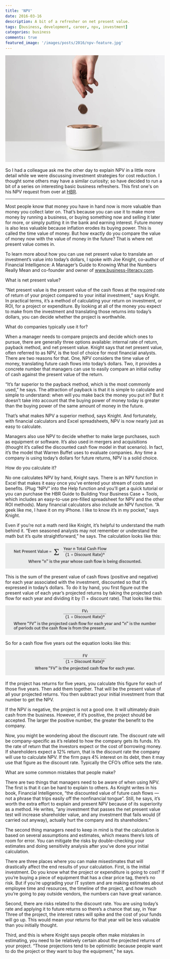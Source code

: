 ```yaml
---
title: 'NPV'
date: 2016-03-16
description: A bit of a refresher on net present value.
tags: [business, development, career, npv, investment]
categories: business
comments: true
featured_image: '/images/posts/2016/npv-feature.jpg'
---
```


![](/images/posts/2016/npv.jpg)

So I had a colleague ask me the other day to explain NPV in a little more detail while we were discussing investment strategies for cost reduction. I thought some others may have a similar curiosity; so have decided to run a bit of a series on interesting basic business refreshers. This first one's on his NPV request from over at [HBR](https://hbr.org/2014/11/a-refresher-on-net-present-value?cm_sp=Article-_-Links-_-Top%20of%20Page%20Recirculation).

---

Most people know that money you have in hand now is more valuable than money you collect later on. That’s because you can use it to make more money by running a business, or buying something now and selling it later for more, or simply putting it in the bank and earning interest. Future money is also less valuable because inflation erodes its buying power. This is called the time value of money. But how exactly do you compare the value of money now with the value of money in the future? That is where net present value comes in.

To learn more about how you can use net present value to translate an investment’s value into today’s dollars, I spoke with Joe Knight, co-author of Financial Intelligence: A Manager’s Guide to Knowing What the Numbers Really Mean and co-founder and owner of www.business-literacy.com.

What is net present value?

“Net present value is the present value of the cash flows at the required rate of return of your project compared to your initial investment,” says Knight. In practical terms, it’s a method of calculating your return on investment, or ROI, for a project or expenditure. By looking at all of the money you expect to make from the investment and translating those returns into today’s dollars, you can decide whether the project is worthwhile.

What do companies typically use it for?

When a manager needs to compare projects and decide which ones to pursue, there are generally three options available: internal rate of return, payback method, and net present value. Knight says that net present value, often referred to as NPV, is the tool of choice for most financial analysts. There are two reasons for that. One, NPV considers the time value of money, translating future cash flows into today’s dollars. Two, it provides a concrete number that managers can use to easily compare an initial outlay of cash against the present value of the return.

“It’s far superior to the payback method, which is the most commonly used,” he says. The attraction of payback is that it is simple to calculate and simple to understand: when will you make back the money you put in? But it doesn’t take into account that the buying power of money today is greater than the buying power of the same amount of money in the future.

That’s what makes NPV a superior method, says Knight. And fortunately, with financial calculators and Excel spreadsheets, NPV is now nearly just as easy to calculate.

Managers also use NPV to decide whether to make large purchases, such as equipment or software. It’s also used in mergers and acquisitions (thought it’s called the discounted cash flow model in that scenario). In fact, it’s the model that Warren Buffet uses to evaluate companies. Any time a company is using today’s dollars for future returns, NPV is a solid choice.

How do you calculate it?

No one calculates NPV by hand, Knight says. There is an NPV function in Excel that makes it easy once you’ve entered your stream of costs and benefits. (Plug “NPV” into the Help function and you’ll get a quick tutorial or you can purchase the HBR Guide to Building Your Business Case + Tools, which includes an easy-to-use pre-filled spreadsheet for NPV and the other ROI methods). Many financial calculators also include an NPV function. “A geek like me, I have it on my iPhone. I like to know it’s in my pocket,” says Knight.

Even if you’re not a math nerd like Knight, it’s helpful to understand the math behind it. “Even seasoned analysts may not remember or understand the math but it’s quite straightforward,” he says. The calculation looks like this:

![](/images/posts/2016/npv1.png)

This is the sum of the present value of cash flows (positive and negative) for each year associated with the investment, discounted so that it’s expressed in today’s dollars. To do it by hand, you first figure out the present value of each year’s projected returns by taking the projected cash flow for each year and dividing it by (1 + discount rate). That looks like this:

![](/images/posts/2016/npv2.png)

So for a cash flow five years out the equation looks like this:

![](/images/posts/2016/npv3.png)

If the project has returns for five years, you calculate this figure for each of those five years. Then add them together. That will be the present value of all your projected returns. You then subtract your initial investment from that number to get the NPV.

If the NPV is negative, the project is not a good one. It will ultimately drain cash from the business. However, if it’s positive, the project should be accepted. The larger the positive number, the greater the benefit to the company.

Now, you might be wondering about the discount rate. The discount rate will be company-specific as it’s related to how the company gets its funds. It’s the rate of return that the investors expect or the cost of borrowing money. If shareholders expect a 12% return, that is the discount rate the company will use to calculate NPV. If the firm pays 4% interest on its debt, then it may use that figure as the discount rate. Typically the CFO’s office sets the rate.

What are some common mistakes that people make?

There are two things that managers need to be aware of when using NPV. The first is that it can be hard to explain to others. As Knight writes in his book, Financial Intelligence, “the discounted value of future cash flows — not a phrase that trips easily off the nonfinancial tongue”. Still, he says, it’s worth the extra effort to explain and present NPV because of its superiority as a method. He writes, “any investment that passes the net present value test will increase shareholder value, and any investment that fails would (if carried out anyway), actually hurt the company and its shareholders.”

The second thing managers need to keep in mind is that the calculation is based on several assumptions and estimates, which means there’s lots of room for error. You can mitigate the risks by double-checking your estimates and doing sensitivity analysis after you’ve done your initial calculation.

There are three places where you can make misestimates that will drastically affect the end results of your calculation. First, is the initial investment. Do you know what the project or expenditure is going to cost? If you’re buying a piece of equipment that has a clear price tag, there’s no risk. But if you’re upgrading your IT system and are making estimates about employee time and resources, the timeline of the project, and how much you’re going to pay outside vendors, the numbers can have great variance.

Second, there are risks related to the discount rate. You are using today’s rate and applying it to future returns so there’s a chance that say, in Year Three of the project, the interest rates will spike and the cost of your funds will go up. This would mean your returns for that year will be less valuable than you initially thought.

Third, and this is where Knight says people often make mistakes in estimating, you need to be relatively certain about the projected returns of your project. “Those projections tend to be optimistic because people want to do the project or they want to buy the equipment,” he says.
